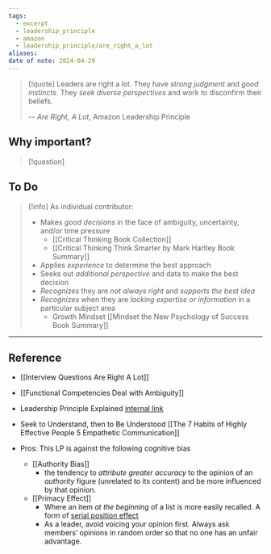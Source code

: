 ```yaml
---
tags:
  - excerpt
  - leadership_principle
  - amazon
  - leadership_principle/are_right_a_lot
aliases: 
date of note: 2024-04-29
---
```


> [!quote]
>Leaders are right a lot. They have *strong judgment* and *good instincts*. They *seek diverse perspectives* and work to disconfirm their beliefs.
>
>-- *Are Right, A Lot*, Amazon Leadership Principle

## Why important?

>[!question]
>

## To Do

>[!info]
> As individual contributor: 
>- Makes *good decisions* in the face of ambiguity, uncertainty, and/or time pressure
>	- [[Critical Thinking Book Collection]]
>	- [[Critical Thinking Think Smarter by Mark Hartley Book Summary]]
> - Applies *experience* to determine the best approach
> - Seeks out *additional perspective* and data to make the best decision
> - *Recognizes* they are *not always right* and *supports the best idea*
> - *Recognizes* when they are *lacking expertise or information* in a particular subject area
> 	- Growth Mindset [[Mindset the New Psychology of Success Book Summary]]



----
## Reference

- [[Interview Questions Are Right A Lot]]
- [[Functional Competencies Deal with Ambiguity]]
- Leadership Principle Explained [internal link](https://w.amazon.com/bin/view/LeadershipPrinciples/)

- Seek to Understand, then to Be Understood [[The 7 Habits of Highly Effective People 5 Empathetic Communication]]

- Pros: This LP is against the following cognitive bias
	- [[Authority Bias]]
		- the tendency to *attribute greater accuracy* to the opinion of an *authority* figure (unrelated to its content) and be more influenced by that opinion.
	- [[Primacy Effect]]
		- Where an item *at the beginning* of a list is more easily recalled. A form of [serial position effect](https://en.wikipedia.org/wiki/Serial_position_effect "Serial position effect")
		- As a leader, avoid voicing your opinion first. Always ask members’ opinions in random order so that no one has an unfair advantage.
